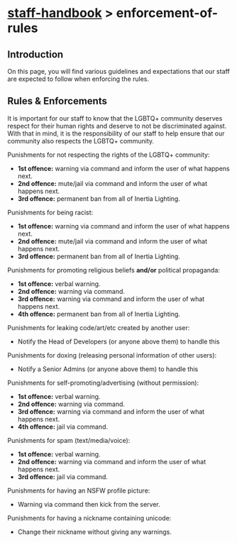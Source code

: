 # [staff-handbook](../../README.md) > enforcement-of-rules

## Introduction
On this page, you will find various guidelines and expectations that our staff are expected to follow when enforcing the rules.

## Rules & Enforcements
It is important for our staff to know that the LGBTQ+ community deserves respect for their human rights and deserve to not be discriminated against.  
With that in mind, it is the responsibility of our staff to help ensure that our community also respects the LGBTQ+ community.

Punishments for not respecting the rights of the LGBTQ+ community:
- **1st offence:** warning via command and inform the user of what happens next.
- **2nd offence:** mute/jail via command and inform the user of what happens next.
- **3rd offence:** permanent ban from all of Inertia Lighting.

Punishments for being racist:
- **1st offence:** warning via command and inform the user of what happens next.
- **2nd offence:** mute/jail via command and inform the user of what happens next.
- **3rd offence:** permanent ban from all of Inertia Lighting.

Punishments for promoting religious beliefs **and/or** political propaganda:
- **1st offence:** verbal warning.
- **2nd offence:** warning via command.
- **3rd offence:** warning via command and inform the user of what happens next.
- **4th offence:** permanent ban from all of Inertia Lighting.

Punishments for leaking code/art/etc created by another user:
- Notify the Head of Developers (or anyone above them) to handle this

Punishments for doxing (releasing personal information of other users):
- Notify a Senior Admins (or anyone above them) to handle this

Punishments for self-promoting/advertising (without permission):
- **1st offence:** verbal warning.
- **2nd offence:** warning via command.
- **3rd offence:** warning via command and inform the user of what happens next.
- **4th offence:** jail via command.

Punishments for spam (text/media/voice):
- **1st offence:** verbal warning.
- **2nd offence:** warning via command and inform the user of what happens next.
- **3rd offence:** jail via command.

Punishments for having an NSFW profile picture:
- Warning via command then kick from the server.

Punishments for having a nickname containing unicode:
- Change their nickname without giving any warnings.
